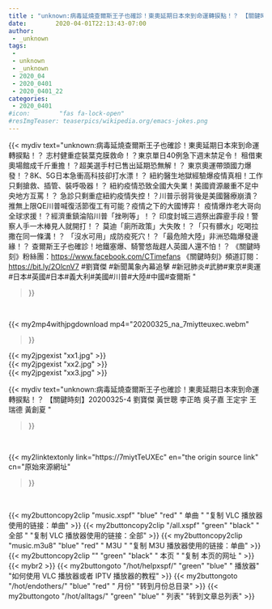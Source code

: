```yaml
---
title : "unknown:病毒延燒查爾斯王子也確診！東奧延期日本來到命運轉捩點！？ 【關鍵時刻】20200325-4 劉寶傑 黃世聰 李正皓 吳子嘉 王定宇 王瑞德 黃創夏 "
date:        2020-04-01T22:13:43-07:00
author:
 - _unknown
tags:
 - 
 - unknown
 - _unknown
 - 2020_04
 - 2020_0401
 - 2020_0401_22
categories:
 - 2020_0401
#icon:        "fas fa-lock-open"
#resImgTeaser: teaserpics/wikipedia.org/emacs-jokes.png
---
```







{{< mydiv text="unknown:病毒延燒查爾斯王子也確診！東奧延期日本來到命運轉捩點！？ 志村健重症裝葉克膜救命！？東京單日40例急下週末禁足令！ 租借東奧場館成千斤重擔！？超美選手村已售出延期恐無解！？ 東京奧運帶頭國力爆發！？8K、5G日本急衝高科技卻打水漂！？ 紐約醫生地獄經驗爆疫情真相！工作只剩搶救、插管、裝呼吸器！？ 紐約疫情恐致全國大失業！美國資源嚴重不足中央地方互罵！？ 急診只剩重症紐約疫情失控！？川普示弱背後是美國醫療崩潰？ 推無上限QE川普喊復活節復工有可能？疫情之下的大國博弈！ 疫情爆炸老大哥向全球求援！？經濟重鎮淪陷川普「挫咧等」！？ 印度封城三週祭出霹靂手段！警察人手一木棒見人就開打！？ 莫迪「廁所政策」大失敗！？「只有髒水」吃喝拉撒在同一條溝！？ 「沒水可用」成防疫死穴！？「最危險大陸」非洲恐臨爆發邊緣！？ 查爾斯王子也確診！地鐵塞爆、騎警悠哉趕人英國人還不怕！？  《關鍵時刻》粉絲團：https://www.facebook.com/CTimefans 《關鍵時刻》頻道訂閱：https://bit.ly/2OlcnV7  #劉寶傑 #新聞萬象內幕追擊 #新冠肺炎#武肺#東京#奧運#日本#英國#日本#義大利#美國#川普#大陸#中國#查爾斯 "
>}}
<br>


{{< my2mp4withjpgdownload mp4="20200325_na_7miytteuxec.webm"
>}}

{{< my2jpgexist "xx1.jpg" >}}<br>
{{< my2jpgexist "xx2.jpg" >}}<br>
{{< my2jpgexist "xx3.jpg" >}}<br>



{{< mydiv text="unknown:病毒延燒查爾斯王子也確診！東奧延期日本來到命運轉捩點！？ 【關鍵時刻】20200325-4 劉寶傑 黃世聰 李正皓 吳子嘉 王定宇 王瑞德 黃創夏 "
>}}
<br>

{{< my2linktextonly link="https://7miytTeUXEc"
en="the origin source link" cn="原始來源網址"
>}}


<br>


{{< my2buttoncopy2clip "music.xspf"        "blue"   "red"    " 单曲 "  "复制 VLC 播放器使用的链接：单曲" >}} {{< my2buttoncopy2clip "/all.xspf"         "green"  "black"  " 全部 "  "复制 VLC 播放器使用的链接：全部" >}} {{< my2buttoncopy2clip "music.m3u8"        "blue"   "red"    " M3U  "    "复制 M3U 播放器使用的链接：单曲" >}} {{< my2buttoncopy2clip ""                  "green"  "black"  " 本页 "    "复制 本页的网址 " >}} {{< mybr2 >}} {{< my2buttongoto      "/hot/helpxspf/"    "green"  "blue"   " 播放器" "如何使用 VLC 播放器或者 IPTV 播放器的教程" >}} {{< my2buttongoto      "/hot/endothers/"   "blue"   "red"    " 月份"   "转到月份总目录" >}} {{< my2buttongoto      "/hot/alltags/"     "green"  "blue"   " 列表"   "转到文章总列表" >}} 
